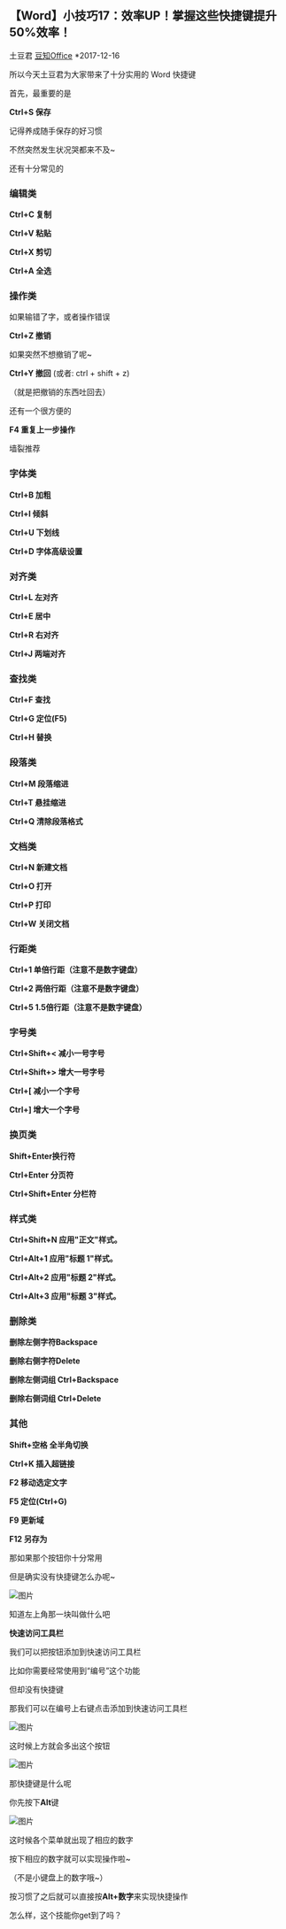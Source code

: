 ## 【Word】小技巧17：效率UP！掌握这些快捷键提升50%效率！

土豆君 [豆知Office](javascript:void(0);) *2017-12-16



所以今天土豆君为大家带来了十分实用的 Word 快捷键



首先，最重要的是

**Ctrl+S 保存**

记得养成随手保存的好习惯

不然突然发生状况哭都来不及~



还有十分常见的

### 编辑类 

**Ctrl+C 复制**

**Ctrl+V 粘贴**

**Ctrl+X 剪切**

**Ctrl+A 全选**



 ### 操作类 

如果输错了字，或者操作错误

**Ctrl+Z 撤销**

如果突然不想撤销了呢~

**Ctrl+Y 撤回** (或者: ctrl + shift + z)

（就是把撤销的东西吐回去）

还有一个很方便的

**F4 重复上一步操作**

墙裂推荐



 ### 字体类 

**Ctrl+B 加粗**

**Ctrl+I 倾斜**

**Ctrl+U 下划线**

**Ctrl+D 字体高级设置**



 ### 对齐类 

**Ctrl+L 左对齐**

**Ctrl+E 居中**

**Ctrl+R 右对齐**

**Ctrl+J 两端对齐**



 ### 查找类 

**Ctrl+F 查找**

**Ctrl+G 定位(F5)**

**Ctrl+H 替换**



 ### 段落类 

**Ctrl+M 段落缩进**

**Ctrl+T 悬挂缩进**

**Ctrl+Q 清除段落格式**



 ### 文档类 

**Ctrl+N 新建文档**

**Ctrl+O 打开**

**Ctrl+P 打印**

**Ctrl+W 关闭文档**


###  行距类 

**Ctrl+1 单倍行距（注意不是数字键盘）**

**Ctrl+2 两倍行距（注意不是数字键盘）**

**Ctrl+5 1.5倍行距（注意不是数字键盘）**


### 字号类 

**Ctrl+Shift+< 减小一号字号**

**Ctrl+Shift+> 增大一号字号**

**Ctrl+[ 减小一个字号**

**Ctrl+] 增大一个字号**


### 换页类 

**Shift+Enter换行符** 

**Ctrl+Enter 分页符**

**Ctrl+Shift+Enter 分栏符**



### 样式类 

**Ctrl+Shift+N 应用"正文"样式。**

**Ctrl+Alt+1 应用"标题 1"样式。**

**Ctrl+Alt+2 应用"标题 2"样式。**

**Ctrl+Alt+3 应用"标题 3"样式。**


### 删除类 

**删除左侧字符Backspace**

**删除右侧字符Delete**

**删除左侧词组 Ctrl+Backspace**

**删除右侧词组 Ctrl+Delete**



### 其他 

**Shift+空格 全半角切换**

**Ctrl+K 插入超链接**

**F2 移动选定文字**

**F5 定位(Ctrl+G)**

**F9 更新域**

**F12 另存为**



那如果那个按钮你十分常用

但是确实没有快捷键怎么办呢~



![图片](http://mmbiz.qpic.cn/mmbiz_png/44fBysInPIv5SZoiboLYpmBGphEm8L35jiaibSa4fiaNmTWxAbS5doDYnuvZtjCDuPibLAj15evsCT6e6pDlpUbdj5A/?wx_fmt=png&tp=webp&wxfrom=5&wx_lazy=1&wx_co=1)



知道左上角那一块叫做什么吧

**快速访问工具栏**

我们可以把按钮添加到快速访问工具栏



比如你需要经常使用到“编号”这个功能

但却没有快捷键

那我们可以在编号上右键点击添加到快速访问工具栏



![图片](http://mmbiz.qpic.cn/mmbiz_png/44fBysInPIv5SZoiboLYpmBGphEm8L35jAlLGiaPEEorulC2uib3UqQIfarFQob2tyE1A6trUyPD3O1RfvLDzQJjQ/?wx_fmt=png&tp=webp&wxfrom=5&wx_lazy=1&wx_co=1)



这时候上方就会多出这个按钮



![图片](http://mmbiz.qpic.cn/mmbiz_png/44fBysInPIv5SZoiboLYpmBGphEm8L35jp1I4ENQYvNe6gHmFStjOia1suPFib7pgWUyZBeXkjvGLqdbV8N5xdTuw/?wx_fmt=png&tp=webp&wxfrom=5&wx_lazy=1&wx_co=1)



那快捷键是什么呢

你先按下**Alt**键



![图片](http://mmbiz.qpic.cn/mmbiz_png/44fBysInPIv5SZoiboLYpmBGphEm8L35jRKPQpeL3UNpEWAolL6Ax3KHKkicotxicSule3lGXNCjxE6ickUCeWY5ag/?wx_fmt=png&tp=webp&wxfrom=5&wx_lazy=1&wx_co=1)



这时候各个菜单就出现了相应的数字

按下相应的数字就可以实现操作啦~

（不是小键盘上的数字哦~）

按习惯了之后就可以直接按**Alt+数字**来实现快捷操作



怎么样，这个技能你get到了吗？